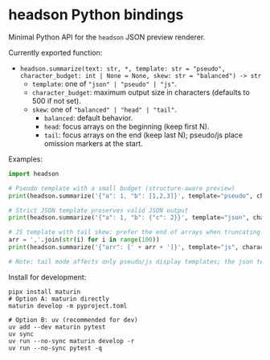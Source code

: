 # headson Python bindings

Minimal Python API for the `headson` JSON preview renderer.

Currently exported function:

- `headson.summarize(text: str, *, template: str = "pseudo", character_budget: int | None = None, skew: str = "balanced") -> str`
  - `template`: one of `"json" | "pseudo" | "js"`.
  - `character_budget`: maximum output size in characters (defaults to 500 if not set).
  - `skew`: one of `"balanced" | "head" | "tail"`.
    - `balanced`: default behavior.
    - `head`: focus arrays on the beginning (keep first N).
    - `tail`: focus arrays on the end (keep last N); pseudo/js place omission markers at the start.

Examples:

```python
import headson

# Pseudo template with a small budget (structure-aware preview)
print(headson.summarize('{"a": 1, "b": [1,2,3]}', template="pseudo", character_budget=80))

# Strict JSON template preserves valid JSON output
print(headson.summarize('{"a": 1, "b": {"c": 2}}', template="json", character_budget=10_000))

# JS template with tail skew: prefer the end of arrays when truncating
arr = ','.join(str(i) for i in range(100))
print(headson.summarize('{"arr": [' + arr + ']}', template="js", character_budget=60, skew="tail"))

# Note: tail mode affects only pseudo/js display templates; the json template stays strict.
```

Install for development:

```
pipx install maturin
# Option A: maturin directly
maturin develop -m pyproject.toml

# Option B: uv (recommended for dev)
uv add --dev maturin pytest
uv sync
uv run --no-sync maturin develop -r
uv run --no-sync pytest -q
```
